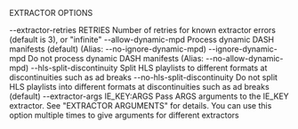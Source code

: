 EXTRACTOR OPTIONS

--extractor-retries RETRIES     Number of retries for known extractor errors
                                (default is 3), or "infinite"
--allow-dynamic-mpd             Process dynamic DASH manifests (default)
                                (Alias: --no-ignore-dynamic-mpd)
--ignore-dynamic-mpd            Do not process dynamic DASH manifests
                                (Alias: --no-allow-dynamic-mpd)
--hls-split-discontinuity       Split HLS playlists to different formats at
                                discontinuities such as ad breaks
--no-hls-split-discontinuity    Do not split HLS playlists into different
                                formats at discontinuities such as ad breaks
                                (default)
--extractor-args IE_KEY:ARGS    Pass ARGS arguments to the IE_KEY extractor.
                                See "EXTRACTOR ARGUMENTS" for details. You
                                can use this option multiple times to give
                                arguments for different extractors